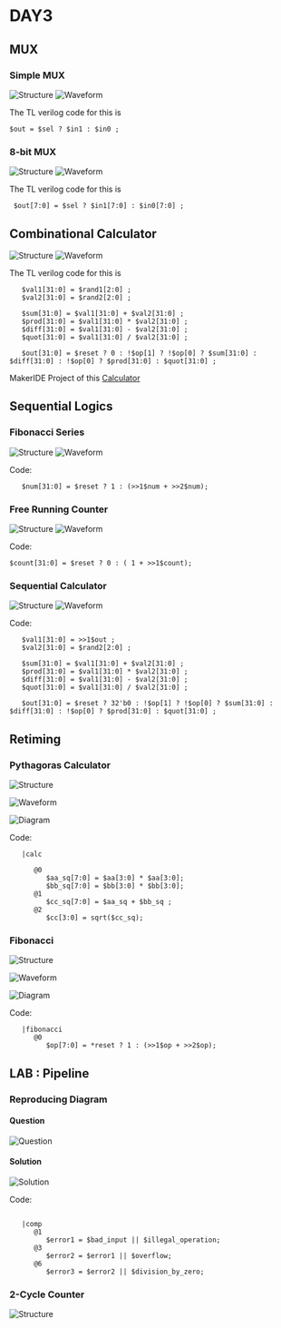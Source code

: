 # DAY3

## MUX

### Simple MUX

![Structure](image-1.png)
![Waveform](image-3.png)

The TL verilog code for this is

```tlverilog
$out = $sel ? $in1 : $in0 ;
```

### 8-bit MUX

![Structure](image.png)
![Waveform](image-2.png)

The TL verilog code for this is

```tlverilog
 $out[7:0] = $sel ? $in1[7:0] : $in0[7:0] ;
 ```

## Combinational Calculator

![Structure](image-4.png)
![Waveform](image-5.png)

The TL verilog code for this is

```tlverilog
   $val1[31:0] = $rand1[2:0] ;
   $val2[31:0] = $rand2[2:0] ;
   
   $sum[31:0] = $val1[31:0] + $val2[31:0] ;
   $prod[31:0] = $val1[31:0] * $val2[31:0] ;
   $diff[31:0] = $val1[31:0] - $val2[31:0] ;
   $quot[31:0] = $val1[31:0] / $val2[31:0] ;
   
   $out[31:0] = $reset ? 0 : !$op[1] ? !$op[0] ? $sum[31:0] : $diff[31:0] : !$op[0] ? $prod[31:0] : $quot[31:0] ;

```

MakerIDE Project of this [Calculator](https://myth.makerchip.com/sandbox/0zpfRhoN2/0qjh8nJ)


## Sequential Logics

### Fibonacci Series

![Structure](image-8.png)
![Waveform](image-7.png)

Code:

```tlverilog
   $num[31:0] = $reset ? 1 : (>>1$num + >>2$num);
```

### Free Running Counter

![Structure](image-9.png)
![Waveform](image-10.png)

Code:

```tlverilog
$count[31:0] = $reset ? 0 : ( 1 + >>1$count);
```

### Sequential Calculator

![Structure](image-11.png)
![Waveform](image-12.png)

Code:

```tlverilog
   $val1[31:0] = >>1$out ;
   $val2[31:0] = $rand2[2:0] ;
   
   $sum[31:0] = $val1[31:0] + $val2[31:0] ;
   $prod[31:0] = $val1[31:0] * $val2[31:0] ;
   $diff[31:0] = $val1[31:0] - $val2[31:0] ;
   $quot[31:0] = $val1[31:0] / $val2[31:0] ;
   
   $out[31:0] = $reset ? 32'b0 : !$op[1] ? !$op[0] ? $sum[31:0] : $diff[31:0] : !$op[0] ? $prod[31:0] : $quot[31:0] ;
```

## Retiming

### Pythagoras Calculator

![Structure](image-13.png)

![Waveform](image-14.png)

![Diagram](image-15.png)

Code:

```tlverilog
   |calc

      @0
         $aa_sq[7:0] = $aa[3:0] * $aa[3:0];
         $bb_sq[7:0] = $bb[3:0] * $bb[3:0];
      @1
         $cc_sq[7:0] = $aa_sq + $bb_sq ;
      @2
         $cc[3:0] = sqrt($cc_sq);
```

### Fibonacci 


![Structure](image-16.png)

![Waveform](image-17.png)

![Diagram](image-18.png)

Code:

```tlverilog
   |fibonacci
      @0
         $op[7:0] = *reset ? 1 : (>>1$op + >>2$op);
```


## LAB : Pipeline

### Reproducing Diagram

#### Question

![Question](image-19.png)

#### Solution

![Solution](image-20.png)

Code:

```tlverilog

   |comp
      @1
         $error1 = $bad_input || $illegal_operation;
      @3
         $error2 = $error1 || $overflow;
      @6
         $error3 = $error2 || $division_by_zero;

```


### 2-Cycle Counter

![Structure](image-21.png)
